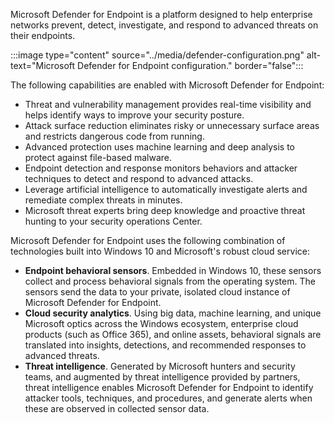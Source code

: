 Microsoft Defender for Endpoint is a platform designed to help enterprise networks prevent, detect, investigate, and respond to advanced threats on their endpoints.

:::image type="content" source="../media/defender-configuration.png" alt-text="Microsoft Defender for Endpoint configuration." border="false":::

The following capabilities are enabled with Microsoft Defender for Endpoint:

- Threat and vulnerability management provides real-time visibility and helps identify ways to improve your security posture.
- Attack surface reduction eliminates risky or unnecessary surface areas and restricts dangerous code from running.
- Advanced protection uses machine learning and deep analysis to protect against file-based malware.
- Endpoint detection and response monitors behaviors and attacker techniques to detect and respond to advanced attacks.
- Leverage artificial intelligence to automatically investigate alerts and remediate complex threats in minutes.
- Microsoft threat experts bring deep knowledge and proactive threat hunting to your security operations Center.

Microsoft Defender for Endpoint uses the following combination of technologies built into Windows 10 and Microsoft's robust cloud service:

- **Endpoint behavioral sensors**. Embedded in Windows 10, these sensors collect and process behavioral signals from the operating system. The sensors send the data to your private, isolated cloud instance of Microsoft Defender for Endpoint.
- **Cloud security analytics**. Using big data, machine learning, and unique Microsoft optics across the Windows ecosystem, enterprise cloud products (such as Office 365), and online assets, behavioral signals are translated into insights, detections, and recommended responses to advanced threats.
- **Threat intelligence**. Generated by Microsoft hunters and security teams, and augmented by threat intelligence provided by partners, threat intelligence enables Microsoft Defender for Endpoint to identify attacker tools, techniques, and procedures, and generate alerts when these are observed in collected sensor data.
